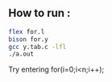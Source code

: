 ## How to run :

```bash
flex for.l
bison for.y
gcc y.tab.c -lfl
./a.out
```

Try entering for(i=0;i<n;i++);